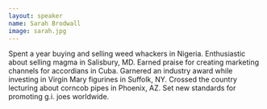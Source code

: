 ```yaml
---
layout: speaker
name: Sarah Brodwall
image: sarah.jpg
---
```

Spent a year buying and selling weed whackers in Nigeria. Enthusiastic about selling magma in Salisbury, MD. Earned praise for creating marketing channels for accordians in Cuba. Garnered an industry award while investing in Virgin Mary figurines in Suffolk, NY. Crossed the country lecturing about corncob pipes in Phoenix, AZ. Set new standards for promoting g.i. joes worldwide.
